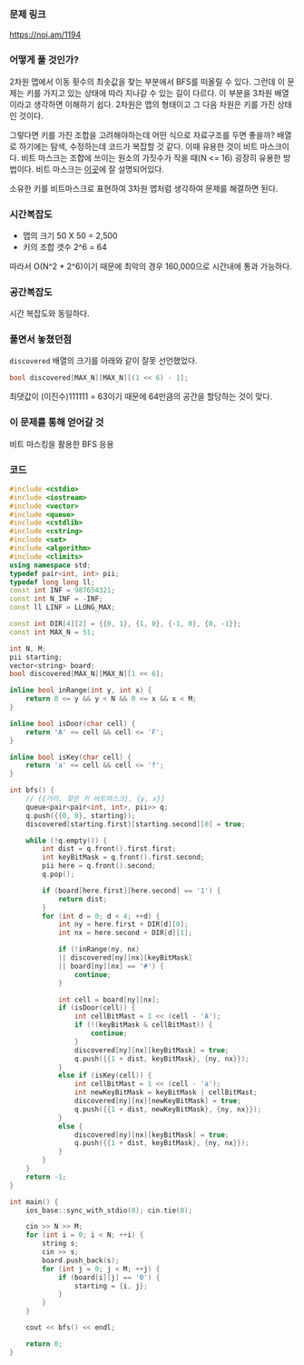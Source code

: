 ### 문제 링크

https://noj.am/1194

### 어떻게 풀 것인가?

2차원 맵에서 이동 횟수의 최솟값을 찾는 부분에서 BFS를 떠올릴 수 있다. 그런데 이 문제는 키를 가지고 있는 상태에 따라 지나갈 수 있는 길이 다르다. 이 부분을 3차원 배열이라고 생각하면 이해하기 쉽다. 2차원은 맵의 형태이고 그 다음 차원은 키를 가진 상태인 것이다.

그렇다면 키를 가진 조합을 고려해야하는데 어떤 식으로 자료구조를 두면 좋을까? 배열로 하기에는 탐색, 수정하는데 코드가 복잡할 것 같다. 이때 유용한 것이 비트 마스크이다. 비트 마스크는 조합에 쓰이는 원소의 가짓수가 작을 때(N <= 16) 굉장히 유용한 방법이다. 비트 마스크는 [이곳](https://mygumi.tistory.com/361)에 잘 설명되어있다.

소유한 키를 비트마스크로 표현하여 3차원 맵처럼 생각하여 문제를 해결하면 된다.

### 시간복잡도

- 맵의 크기 50 X 50 = 2,500
- 키의 조합 갯수 2^6 = 64

따라서 O(N^2 \* 2^6)이기 때문에 최악의 경우 160,000으로 시간내에 통과 가능하다.

### 공간복잡도

시간 복잡도와 동일하다.

### 풀면서 놓쳤던점

`discovered` 배열의 크기를 아래와 같이 잘못 선언했었다.

```c++
bool discovered[MAX_N][MAX_N][(1 << 6) - 1];
```

최댓값이 (이진수)111111 = 63이기 때문에 64만큼의 공간을 할당하는 것이 맞다.

### 이 문제를 통해 얻어갈 것

비트 마스킹을 활용한 BFS 응용

### 코드

```c++
#include <cstdio>
#include <iostream>
#include <vector>
#include <queue>
#include <cstdlib>
#include <cstring>
#include <set>
#include <algorithm>
#include <climits>
using namespace std;
typedef pair<int, int> pii;
typedef long long ll;
const int INF = 987654321;
const int N_INF = -INF;
const ll LINF = LLONG_MAX;

const int DIR[4][2] = {{0, 1}, {1, 0}, {-1, 0}, {0, -1}};
const int MAX_N = 51;

int N, M;
pii starting;
vector<string> board;
bool discovered[MAX_N][MAX_N][1 << 6];

inline bool inRange(int y, int x) {
    return 0 <= y && y < N && 0 <= x && x < M;
}

inline bool isDoor(char cell) {
    return 'A' <= cell && cell <= 'F';
}

inline bool isKey(char cell) {
    return 'a' <= cell && cell <= 'f';
}

int bfs() {
    // {{거리, 찾은 키 비트마스크}, {y, x}}
    queue<pair<pair<int, int>, pii>> q;
    q.push({{0, 0}, starting});
    discovered[starting.first][starting.second][0] = true;

    while (!q.empty()) {
        int dist = q.front().first.first;
        int keyBitMask = q.front().first.second;
        pii here = q.front().second;
        q.pop();

        if (board[here.first][here.second] == '1') {
            return dist;
        }
        for (int d = 0; d < 4; ++d) {
            int ny = here.first + DIR[d][0];
            int nx = here.second + DIR[d][1];

            if (!inRange(ny, nx)
            || discovered[ny][nx][keyBitMask]
            || board[ny][nx] == '#') {
                continue;
            }

            int cell = board[ny][nx];
            if (isDoor(cell)) {
                int cellBitMast = 1 << (cell - 'A');
                if (!(keyBitMask & cellBitMast)) {
                    continue;
                }
                discovered[ny][nx][keyBitMask] = true;
                q.push({{1 + dist, keyBitMask}, {ny, nx}});
            }
            else if (isKey(cell)) {
                int cellBitMast = 1 << (cell - 'a');
                int newKeyBitMask = keyBitMask | cellBitMast;
                discovered[ny][nx][newKeyBitMask] = true;
                q.push({{1 + dist, newKeyBitMask}, {ny, nx}});
            }
            else {
                discovered[ny][nx][keyBitMask] = true;
                q.push({{1 + dist, keyBitMask}, {ny, nx}});
            }
        }
    }
    return -1;
}

int main() {
    ios_base::sync_with_stdio(0); cin.tie(0);

    cin >> N >> M;
    for (int i = 0; i < N; ++i) {
        string s;
        cin >> s;
        board.push_back(s);
        for (int j = 0; j < M; ++j) {
            if (board[i][j] == '0') {
                starting = {i, j};
            }
        }
    }

    cout << bfs() << endl;

    return 0;
}
```
